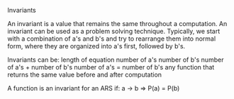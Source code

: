 Invariants

An invariant is a value that remains the same throughout a computation. An invariant can be used as a problem solving technique. Typically, we start with a combination of a's and b's and try to rearrange them into normal form, where they are organized into a's first, followed by b's. 

Invariants can be:
    length of equation
    number of a's
    number of b's
    number of a's + number of b's
    number of a's = number of b's
    any function that returns the same value before and after computation

A function is an invariant for an ARS if:
a -> b => P(a) = P(b)

